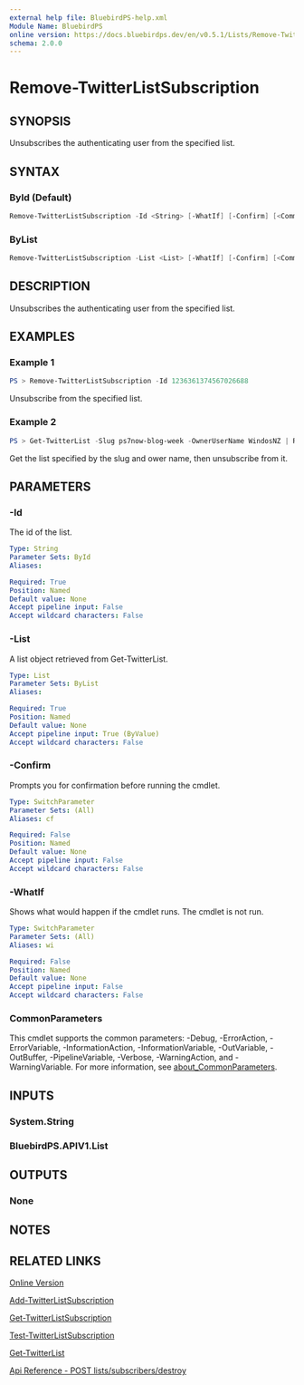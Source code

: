 ```yaml
---
external help file: BluebirdPS-help.xml
Module Name: BluebirdPS
online version: https://docs.bluebirdps.dev/en/v0.5.1/Lists/Remove-TwitterListSubscription
schema: 2.0.0
---
```


# Remove-TwitterListSubscription

## SYNOPSIS

Unsubscribes the authenticating user from the specified list.

## SYNTAX

### ById (Default)

```powershell
Remove-TwitterListSubscription -Id <String> [-WhatIf] [-Confirm] [<CommonParameters>]
```

### ByList

```powershell
Remove-TwitterListSubscription -List <List> [-WhatIf] [-Confirm] [<CommonParameters>]
```

## DESCRIPTION

Unsubscribes the authenticating user from the specified list.

## EXAMPLES

### Example 1

```powershell
PS > Remove-TwitterListSubscription -Id 1236361374567026688
```

Unsubscribe from the specified list.

### Example 2

```powershell
PS > Get-TwitterList -Slug ps7now-blog-week -OwnerUserName WindosNZ | Remove-TwitterListSubscription
```

Get the list specified by the slug and ower name, then unsubscribe from it.

## PARAMETERS

### -Id

The id of the list.

```yaml
Type: String
Parameter Sets: ById
Aliases:

Required: True
Position: Named
Default value: None
Accept pipeline input: False
Accept wildcard characters: False
```

### -List

A list object retrieved from Get-TwitterList.

```yaml
Type: List
Parameter Sets: ByList
Aliases:

Required: True
Position: Named
Default value: None
Accept pipeline input: True (ByValue)
Accept wildcard characters: False
```

### -Confirm

Prompts you for confirmation before running the cmdlet.

```yaml
Type: SwitchParameter
Parameter Sets: (All)
Aliases: cf

Required: False
Position: Named
Default value: None
Accept pipeline input: False
Accept wildcard characters: False
```

### -WhatIf

Shows what would happen if the cmdlet runs.
The cmdlet is not run.

```yaml
Type: SwitchParameter
Parameter Sets: (All)
Aliases: wi

Required: False
Position: Named
Default value: None
Accept pipeline input: False
Accept wildcard characters: False
```

### CommonParameters

This cmdlet supports the common parameters: -Debug, -ErrorAction, -ErrorVariable, -InformationAction, -InformationVariable, -OutVariable, -OutBuffer, -PipelineVariable, -Verbose, -WarningAction, and -WarningVariable. For more information, see [about_CommonParameters](http://go.microsoft.com/fwlink/?LinkID=113216).

## INPUTS

### System.String

### BluebirdPS.APIV1.List

## OUTPUTS

### None

## NOTES

## RELATED LINKS

[Online Version](https://docs.bluebirdps.dev/en/v0.5.1/Lists/Remove-TwitterListSubscription)

[Add-TwitterListSubscription](https://docs.bluebirdps.dev/en/v0.5.1/Lists/Add-TwitterListSubscription)

[Get-TwitterListSubscription](https://docs.bluebirdps.dev/en/v0.5.1/Lists/Get-TwitterListSubscription)

[Test-TwitterListSubscription](https://docs.bluebirdps.dev/en/v0.5.1/Lists/Test-TwitterListSubscription)

[Get-TwitterList](https://docs.bluebirdps.dev/en/v0.5.1/Lists/Get-TwitterList)

[Api Reference - POST lists/subscribers/destroy](https://developer.twitter.com/en/docs/twitter-api/v1/accounts-and-users/create-manage-lists/api-reference/post-lists-subscribers-destroy)
